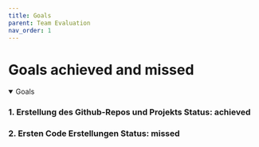 ```yaml
---
title: Goals
parent: Team Evaluation
nav_order: 1
---
```


# Goals achieved and missed

<details open markdown="block">

<summary>Goals</summary>

### 1. Erstellung des Github-Repos und Projekts   Status: achieved

### 2. Ersten Code Erstellungen Status: missed
  
</details>

<!---
Quelle von: https://github.com/hwrberlin/fswd-app/blob/main/docs/team-eval/goals.md letzter Zugriff am: 12.06.2025
-->